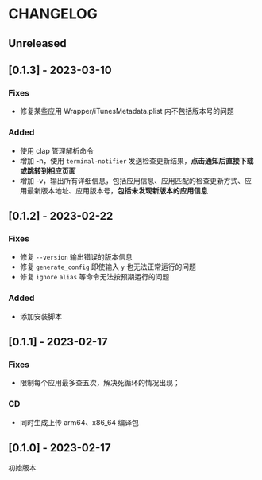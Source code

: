# CHANGELOG

## Unreleased

## [0.1.3] - 2023-03-10
### Fixes
  - 修复某些应用 Wrapper/iTunesMetadata.plist 内不包括版本号的问题

### Added
  - 使用 clap 管理解析命令
  - 增加 -n，使用 `terminal-notifier` 发送检查更新结果，**点击通知后直接下载或跳转到相应页面**
  - 增加 -v，输出所有详细信息，包括应用信息、应用匹配的检查更新方式、应用最新版本地址、应用版本号，**包括未发现新版本的应用信息**

## [0.1.2] - 2023-02-22
### Fixes
  - 修复 `--version` 输出错误的版本信息
  - 修复 `generate_config` 即使输入 `y` 也无法正常运行的问题
  - 修复 `ignore` `alias` 等命令无法按预期运行的问题
### Added
  - 添加安装脚本

## [0.1.1] - 2023-02-17
### Fixes
  - 限制每个应用最多查五次，解决死循环的情况出现；
### CD
  - 同时生成上传 arm64、x86_64 编译包

## [0.1.0] - 2023-02-17
初始版本
